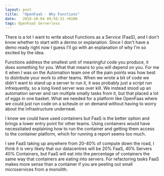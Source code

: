 ```yaml
---
layout: post
title:  "OpenFaaS - Why Functions"
date:   2018-10-04 09:56:31 +0100
tags: OpenFaaS Serverless
---
```


There is a lot I want to write about Functions as a Service (FaaS), and I don't know whether to start with a dermo or explanation. Since I don't have a demo ready right now I guess I'll go with an explanation of why I'm so excited by the idea.

Functions address the smallest unit of meaningful code you produce, it does something for you. What that means to you will depend on you. For me it when I was on the Automation team one of the pain points was how best to distribute your work to other teams. When we wrote a bit of code we didn't want to stand up a server to run it, it was probably just a script run infrequently, so a long lived server was over kill. We instead stood up an automation server and ran multiple smally tasks from it, but that placed a lot of eggs in one basket. What we needed for a platform like OpenFaas where we could just run code on a scheule or on demand without having to worry about the infrastructure underneat.

I know we could have used containers but FaaS is the better option and brings a lower entry point for other teams. Using containers would have necessitated explaining how to run the container and getting them access to the container platform, which for running a report seems too much.

I see FaaS taking up anywhere from 20-40% of compute down the road, I think it is very likely that our datacentres will be 20% FaaS, 40% Servers 40% Containers, but FaaS will eat into the percentage of containers the same way that containers are eating into servers. For refactoring tasks FaaS makes more sense than a container if you are peeling out small microservices from a monolith.